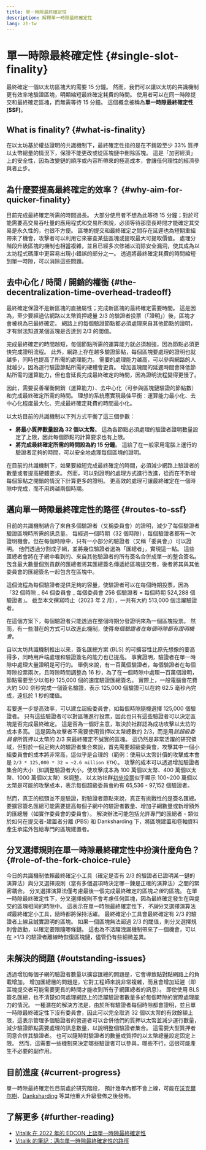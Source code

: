 ```yaml
---
title: 單一時隙最終確定性
description: 解釋單一時隙最終確定性
lang: zh-tw
---
```


# 單一時隙最終確定性 {#single-slot-finality}

最終確定一個以太坊區塊大約需要 15 分鐘。 然而，我們可以讓以太坊的共識機制更有效率地驗證區塊，明顯縮短最終確定耗費的時間。 使用者可以在同一時隙提交和最終確定區塊，而無需等待 15 分鐘。 這個概念被稱為**單一時隙最終確定性 (SSF)**。

## What is finality? {#what-is-finality}

在以太坊基於權益證明的共識機制下，最終確定性指的是在不銷毀至少 33% 質押以太幣總量的情況下，保證不能更改或從區塊鏈中刪除區塊。 這是「加密經濟」上的安全性，因為改變鏈的順序或內容所帶來的極高成本，會讓任何理性的經濟參與者止步。

## 為什麼要提高最終確定的效率？ {#why-aim-for-quicker-finality}

目前完成最終確定所需的時間過長。 大部分使用者不想為此等待 15 分鐘；對於可能需要高交易吞吐量的應用程式和交易所來說，必須等待那麼長時間才能確定其交易是永久性的，也很不方便。 區塊的提交和最終確定之間存在延遲也為短期重組帶來了機會，攻擊者可以利用它來審查某些區塊或提取最大可提取價值。 處理分階段升級區塊的機制也相當複雜，並且已經多次修補以消除安全漏洞，使其成為以太坊程式碼庫中更容易出現小錯誤的部分之一。 透過將最終確定耗費的時間縮短到單一時隙，可以消除這些問題。

## 去中心化 / 時間 / 開銷的權衡 {#the-decentralization-time-overhead-tradeoff}

最終確定保證不是新區塊的直接屬性；完成新區塊的最終確定需要時間。 這是因為，至少要經過佔網路以太幣質押總量 2/3 的驗證者投票（「證明」）後，區塊才會被視為已最終確定。 網路上的每個驗證節點都必須處理來自其他節點的證明，才有辦法知道某個區塊是否達到 2/3 的閾值。

完成最終確定的時間越短，每個節點所需的運算能力就必須越強，因為節點必須更快完成證明流程。 此外，網路上存在越多驗證節點，每個區塊要處理的證明也就越多，同時也提高了所需的處理能力。 需要的處理能力越高，可以參與網路的人就越少，因為運行驗證節點所需的硬體會更貴。 增加區塊間的延遲時間會降低節點所需的運算能力，但也會延長完成最終確定的時間，因為證明流程變得更慢了。

因此，需要妥善權衡開銷（運算能力）、去中心化（可參與區塊鏈驗證的節點數）和完成最終確定所需的時間。 理想的系統應實現最佳平衡：運算能力最小化、去中心化程度最大化、完成最終確定耗費的時間最小化。

以太坊目前的共識機制以下列方式平衡了這三個參數：

- **將最小質押數量設為 32 個以太幣**。 這為各節點必須處理的驗證者證明數量設定了上限，因此每個節點的計算要求也有上限。
- **將完成最終確定所需的時間設為約 15 分鐘**。 這給了在一般家用電腦上運行的驗證者足夠的時間，可以安全地處理每個區塊的證明。

在目前的共識機制下，如果要縮短完成最終確定的時間，必須減少網路上驗證者的數量或者提高硬體要求。 然而，可以對證明的處理方式進行改進，從而在不新增每個節點之開銷的情況下計算更多的證明。 更高效的處理可讓最終確定在一個時隙中完成，而不用跨越兩個時期。

## 邁向單一時隙最終確定性的路徑 {#routes-to-ssf}

<ExpandableCard title= "為什麼目前我們沒有使用單一時隙最終確定性？" eventCategory="/roadmap/single-slot-finality" eventName="clicked Why can't we hear SSF today?">

目前的共識機制結合了來自多個驗證者（又稱委員會）的證明，減少了每個驗證者驗證區塊時所需的訊息量。 每經過一個時期（32 個時隙），每個驗證者都有一次證明機會。但在每個時隙中，只有一小部分的驗證者（又稱「委員會」）可以證明。 他們透過分割成子網，並將幾位驗證者選為「匯總者」，實現這一點。 這些匯總者會將在子網中看到的、來自其他驗證者的所有簽名合併成單一的整合簽名。 包含最大數量個別貢獻的匯總者將其匯總簽名傳遞給區塊提交者，後者將其與其他委員會的匯總簽名一起包含在區塊中。

這個流程為每個驗證者提供足夠的容量，使驗證者可以在每個時期投票，因為「32 個時隙 _ 64 個委員會 _ 每個委員會 256 個驗證者 = 每個時期 524,288 個驗證者」。 截至本文撰寫時止（2023 年 2 月），一共有大約 513,000 個活躍驗證者。

在這個方案下，每個驗證者只能透過在整個時期分發證明來為一個區塊投票。 然而，有一些潛在的方式可以改進此機制，使得*每個驗證者在每個時隙都有證明機會*。
</ExpandableCard>

自以太坊共識機制推出以來，簽名匯總方案 (BLS) 的可擴容性比原先想像的要高得多，同時用戶端處理和驗證簽名的能力也已提高。 事實證明，驗證者在單一時隙中處理大量證明是可行的。 舉例來說，有一百萬個驗證者，每個驗證者在每個時隙投票兩次，且時隙時間調整為 16 秒，為了在一個時隙中處理一百萬個證明，節點需要至少以每秒 125,000 個的速度驗證匯總簽名。 實際上，一般電腦會花費大約 500 奈秒完成一個簽名驗證，表示 125,000 個驗證可以在約 62.5 毫秒內完成，遠低於 1 秒的閾值。

若要進一步提高效率，可以建立超級委員會，如每個時隙隨機選擇 125,000 個驗證者。 只有這些驗證者可以對區塊進行投票，因此也只有這些驗證者可以決定區塊是否完成最終確定。 這是否為一個好主意，取決於社群認為成功攻擊以太坊的成本多高。 這是因為攻擊者不需要使用質押以太幣總數的 2/3，而是用*該超級委員會*所質押以太幣的 2/3 來最終確定不誠實的區塊。 這仍然是非常活躍的研究領域，但對於一個足夠大的驗證者集合來說，首先需要超級委員會，攻擊其中一個小組委員會的成本將非常高，這似乎是合理的（範例：使用以太幣計價的攻擊成本會是 `2/3 * 125,000 * 32 = ~2.6 million ETH`）。 攻擊的成本可以透過增加驗證者集合的大小（如調整驗證者大小，使攻擊成本為 100 萬個以太幣、400 萬個以太幣、1000 萬個以太幣）來調整。 以太坊社群[初步投票](https://youtu.be/ojBgyFl6-v4?t=755)似乎顯示 100~200 萬個以太幣是可能的攻擊成本，表示每個超級委員會約有 65,536 - 97,152 個驗證者。

然而，真正的瓶頸並不是驗證，對驗證者節點來說，真正有挑戰性的是簽名匯總。 要擴容簽名匯總可能需要提高每個子網中的驗證者數量、增加子網數量或新增額外的匯總層（如實作委員會的委員會）。 解決辦法可能包括允許專門的匯總者 - 類似於如何在提交者-建置者分離 (PBS) 和 Danksharding 下，將區塊建置和卷軸資料產生承諾外包給專門的區塊建置者。

## 分叉選擇規則在單一時隙最終確定性中扮演什麼角色？ {#role-of-the-fork-choice-rule}

今日的共識機制依賴最終確定小工具（確定是否有 2/3 的驗證者已證明某一鏈的演算法）與分叉選擇規則（當有多個選項時決定哪一鍊是正確的演算法）之間的緊密耦合。 分叉選擇演算法僅考慮最後一個完成最終確定的區塊*之後*的區塊。 在單一時隙最終確定性下，分叉選擇規則不會考慮任何區塊，因為最終確定發生在與提交的區塊相同的時隙中。 這表示在單一時隙最終確定性下，*不論*分叉選擇演算法*或*最終確定小工具，隨時都將保持活躍。 最終確定小工具會最終確定有 2/3 的驗證者上線且誠實證明的區塊。 如果一個區塊無法超過 2/3 的閾值，則分叉選擇規則會啟動，以確定要跟隨哪條鏈。 這也為不活躍洩漏機制帶來了一個機會，可以在 >1/3 的驗證者離線時恢復區塊鏈，儘管仍有些細微差異。

## 未解決的問題 {#outstanding-issues}

透過增加每個子網的驗證者數量以擴容匯總的問題是，它會導致點對點網路上的負載增加。 增加匯總層的問題是，它對工程師來說非常複雜，而且會增加延遲（即區塊提交者可能需要更長的時間才能收到所有子網匯總者的訊息）。 即使使用 BLS 簽名匯總，也不清楚如何處理網路上的活躍驗證者數量多於每個時隙的實際處理能力的情況。 一種潛在的解決方法是，由於所有驗證者每個時隙都會證明，並且單一時隙最終確定性下沒有委員會，因此可以完全取消 32 個以太幣的有效餘額上限，這表示管理多個驗證者的營運者可以合併他們的質押以太幣並減少運行數量，減少驗證節點需要處理的訊息數量，以說明整個驗證者集合。 這需要大型質押者同意合併其驗證者。 也可以隨時對驗證者的數量或質押的以太幣總量設定固定上限。 然而，這需要一些機制來決定哪些驗證者可以參與，哪些不行，這很可能產生不必要的副作用。

## 目前進度 {#current-progress}

單一時隙最終確定性目前處於研究階段， 預計幾年內都不會上線，可能在[沃克爾尔樹](/roadmap/verkle-trees/)、[Danksharding](/roadmap/danksharding/) 等其他重大升級發佈之後發佈。

## 了解更多 {#further-reading}

- [Vitalik 在 2022 年的 EDCON 上談單一時隙最終確定性](https://www.youtube.com/watch?v=nPgUKNPWXNI)
- [Vitalik 的筆記：邁向單一時隙最終確定性的路徑](https://notes.ethereum.org/@vbuterin/single_slot_finality)
